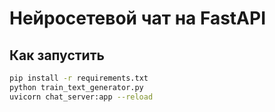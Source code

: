 # Нейросетевой чат на FastAPI

## Как запустить

```bash
pip install -r requirements.txt
python train_text_generator.py
uvicorn chat_server:app --reload
```

